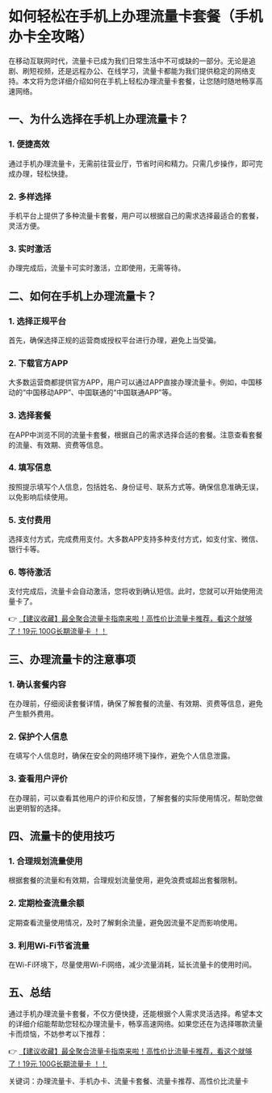 # 如何轻松在手机上办理流量卡套餐（手机办卡全攻略）

在移动互联网时代，流量卡已成为我们日常生活中不可或缺的一部分。无论是追剧、刷短视频，还是远程办公、在线学习，流量卡都能为我们提供稳定的网络支持。本文将为您详细介绍如何在手机上轻松办理流量卡套餐，让您随时随地畅享高速网络。

## 一、为什么选择在手机上办理流量卡？

### 1. 便捷高效
通过手机办理流量卡，无需前往营业厅，节省时间和精力。只需几步操作，即可完成办理，轻松快捷。

### 2. 多样选择
手机平台上提供了多种流量卡套餐，用户可以根据自己的需求选择最适合的套餐，灵活方便。

### 3. 实时激活
办理完成后，流量卡可实时激活，立即使用，无需等待。

## 二、如何在手机上办理流量卡？

### 1. 选择正规平台
首先，确保选择正规的运营商或授权平台进行办理，避免上当受骗。

### 2. 下载官方APP
大多数运营商都提供官方APP，用户可以通过APP直接办理流量卡。例如，中国移动的“中国移动APP”、中国联通的“中国联通APP”等。

### 3. 选择套餐
在APP中浏览不同的流量卡套餐，根据自己的需求选择合适的套餐。注意查看套餐的流量、有效期、资费等信息。

### 4. 填写信息
按照提示填写个人信息，包括姓名、身份证号、联系方式等。确保信息准确无误，以免影响后续使用。

### 5. 支付费用
选择支付方式，完成费用支付。大多数APP支持多种支付方式，如支付宝、微信、银行卡等。

### 6. 等待激活
支付完成后，流量卡会自动激活，您将收到确认短信。此时，您就可以开始使用流量卡了。

👉 [【建议收藏】最全聚合流量卡指南来啦！高性价比流量卡推荐，看这个就够了！19元 100G长期流量卡 ！！](https://bit.ly/Liuliangka)

## 三、办理流量卡的注意事项

### 1. 确认套餐内容
在办理前，仔细阅读套餐详情，确保了解套餐的流量、有效期、资费等信息，避免产生额外费用。

### 2. 保护个人信息
在填写个人信息时，确保在安全的网络环境下操作，避免个人信息泄露。

### 3. 查看用户评价
在办理前，可以查看其他用户的评价和反馈，了解套餐的实际使用情况，帮助您做出更明智的选择。

## 四、流量卡的使用技巧

### 1. 合理规划流量使用
根据套餐的流量和有效期，合理规划流量使用，避免浪费或超出套餐限制。

### 2. 定期检查流量余额
定期查看流量使用情况，及时了解剩余流量，避免因流量不足而影响使用。

### 3. 利用Wi-Fi节省流量
在Wi-Fi环境下，尽量使用Wi-Fi网络，减少流量消耗，延长流量卡的使用时间。

## 五、总结

通过手机办理流量卡套餐，不仅方便快捷，还能根据个人需求灵活选择。希望本文的详细介绍能帮助您轻松办理流量卡，畅享高速网络。如果您还在为选择哪款流量卡而烦恼，不妨参考以下推荐：

👉 [【建议收藏】最全聚合流量卡指南来啦！高性价比流量卡推荐，看这个就够了！19元 100G长期流量卡 ！！](https://bit.ly/Liuliangka)

关键词：办理流量卡、手机办卡、流量卡套餐、流量卡推荐、高性价比流量卡